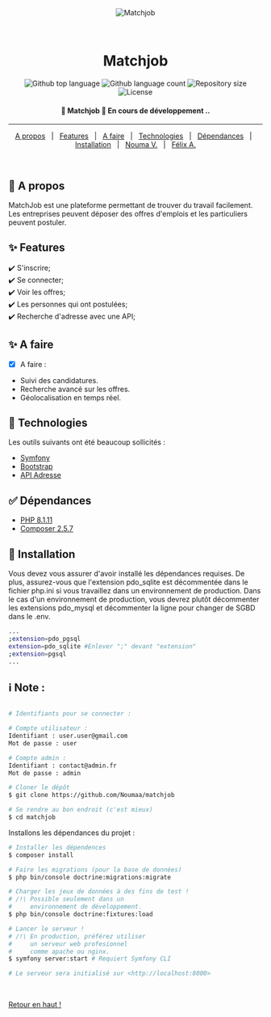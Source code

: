 <div align="center" id="top"> 
  <img src="./.github/app.gif" alt="Matchjob" />

  &#xa0;

  <!-- <a href="https://matchjob.netlify.app">Demo</a> -->
</div>

<h1 align="center">Matchjob</h1>

<p align="center">
  <img alt="Github top language" src="https://img.shields.io/github/languages/top/Noumaa/matchjob?color=56BEB8">

  <img alt="Github language count" src="https://img.shields.io/github/languages/count/Noumaa/matchjob?color=56BEB8">

  <img alt="Repository size" src="https://img.shields.io/github/repo-size/Noumaa/matchjob?color=56BEB8">

  <img alt="License" src="https://img.shields.io/github/license/Noumaa/matchjob?color=56BEB8">

  <!-- <img alt="Github issues" src="https://img.shields.io/github/issues/Noumaa/matchjob?color=56BEB8" /> -->

  <!-- <img alt="Github forks" src="https://img.shields.io/github/forks/Noumaa/matchjob?color=56BEB8" /> -->

  <!-- <img alt="Github stars" src="https://img.shields.io/github/stars/Noumaa/matchjob?color=56BEB8" /> -->
</p>

<!-- Status -->

<h4 align="center"> 
	🚀 Matchjob 🚧 En cours de développement ..
</h4> 

<hr>

<p align="center">
  <a href="#dart-a-propos">A propos</a> &#xa0; | &#xa0; 
  <a href="#sparkles-features">Features</a> &#xa0; | &#xa0;
  <a href="#sparkles-a-faire">A faire</a> &#xa0; | &#xa0;
  <a href="#rocket-technologies">Technologies</a> &#xa0; | &#xa0;
  <a href="#white_check_mark-dépendances">Dépendances</a> &#xa0; | &#xa0;
  <a href="#checkered_flag-installation">Installation</a> &#xa0; | &#xa0;
  <a href="https://github.com/Noumaa" target="_blank">Nouma V.</a> &#xa0; | &#xa0;
  <a href="https://github.com/AFelix20100" target="_blank">Félix A.</a>
</p>

<br>

## :dart: A propos ##

MatchJob est une plateforme permettant de trouver du travail facilement. Les entreprises peuvent déposer des offres d'emplois et les particuliers peuvent postuler. 

## :sparkles: Features ##

:heavy_check_mark: S'inscrire;\
:heavy_check_mark: Se connecter;\
:heavy_check_mark: Voir les offres;\
:heavy_check_mark: Les personnes qui ont postulées;\
:heavy_check_mark: Recherche d'adresse avec une API;

## :sparkles: A faire ##

- [x] A faire :
- Suivi des candidatures.
- Recherche avancé sur les offres.
- Géolocalisation en temps réel.


## :rocket: Technologies ##

Les outils suivants ont été beaucoup sollicités :

- [Symfony](https://symfony.com/)
- [Bootstrap](https://getbootstrap.com/)
- [API Adresse](https://adresse.data.gouv.fr/api-doc/adresse)

## :white_check_mark: Dépendances ##

- [PHP 8.1.11](https://www.php.net/downloads.php)
- [Composer 2.5.7 ](https://getcomposer.org/Composer-Setup.exe)

## :checkered_flag: Installation ##

Vous devez vous assurer d'avoir installé les dépendances requises. De plus, assurez-vous que l'extension pdo_sqlite est décommentée dans le fichier php.ini si vous travaillez dans un environnement de production. Dans le cas d'un environnement de production, vous devrez plutôt décommenter les extensions pdo_mysql et décommenter la ligne pour changer de SGBD dans le .env.

```bash
...
;extension=pdo_pgsql
extension=pdo_sqlite #Enlever ";" devant "extension"
;extension=pgsql
...
```

## :information_source: Note : ##
```bash

# Identifiants pour se connecter : 

# Compte utilisateur : 
Identifiant : user.user@gmail.com
Mot de passe : user

# Compte admin : 
Identifiant : contact@admin.fr
Mot de passe : admin

```

```bash
# Cloner le dépôt
$ git clone https://github.com/Noumaa/matchjob

# Se rendre au bon endroit (c'est mieux)
$ cd matchjob
```
Installons les dépendances du projet :

```bash
# Installer les dépendences
$ composer install

# Faire les migrations (pour la base de données)
$ php bin/console doctrine:migrations:migrate

# Charger les jeux de données à des fins de test !
# /!\ Possible seulement dans un
#     environnement de développement.
$ php bin/console doctrine:fixtures:load

# Lancer le serveur !
# /!\ En production, préférez utiliser
#     un serveur web profesionnel
#     comme apache ou nginx.
$ symfony server:start # Requiert Symfony CLI

# Le serveur sera initialisé sur <http://localhost:8000>
```

<!-- ## :memo: Licence ##

This project is under license from MIT. For more details, see the [LICENSE](LICENSE.md) file.


Fait avec :heart: par <a href="https://github.com/Noumaa" target="_blank">Nouma</a> -->

&#xa0;

<a href="#top">Retour en haut !</a>
